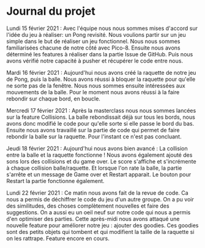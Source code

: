 # Journal du projet

Lundi 15 février 2021 :
Avec l'équipe nous nous sommes mises d'accord sur l'idée du jeu à réaliser: un Pong revisité.
Nous voulions partir sur un jeu simple dans le but de réaliser un jeu fonctionnel.
Nous nous sommes familiarisées chacune de notre côté avec Pico-8.
Ensuite nous avons déterminé les features à réaliser dans la partie Issue de GitHub.
Puis nous avons vérifié notre capacité à pusher et récupérer le code entre nous.


Mardi 16 février 2021 :
Aujourd'hui nous avons créé la raquette de notre jeu de Pong, puis la balle. 
Nous avons réussi à bloquer la raquette pour qu'elle ne sorte pas de la fenêtre.
Nous nous sommes ensuite intéressées aux mouvements de la balle.
Pour le moment nous avons réussi à la faire rebondir sur chaque bord, en boucle.


Mercredi 17 février 2021 :
Après la masterclass nous nous sommes lancées sur la feature Collisions.
La balle rebondissait déjà sur tous les bords, nous avons donc modifié le code pour qu'elle sorte si elle passe le bord du bas.
Ensuite nous avons travaillé sur la partie de code qui permet de faire rebondir la balle sur la raquette.
Pour l'instant ce n'est pas concluant.


Jeudi 18 février 2021 :
Aujourd'hui nous avons bien avancé :
La collision entre la balle et la raquette fonctionne ! 
Nous avons également ajouté des sons lors des collisions et du game over.
Le score s'affiche et s'incrémente à chaque collision balle/raquette.
Et lorsque l'on rate la balle, la partie s'arrête et un message de Game over et Restart apparait.
Le bouton pour Restart la partie fonctionne également. 


Lundi 22 février 2021 :
Ce matin nous avons fait de la revue de code.
Ca nous a permis de déchiffrer le code du jeu d'un autre groupe. 
On a pu voir des similitudes, des choses complètement nouvelles et faire des suggestions.
On a aussi eu un oeil neuf sur notre code qui nous a permis d'en optimiser des parties.
Cette après-midi nous avons attaqué une nouvelle feature pour améliorer notre jeu : ajouter des goodies.
Ces goodies sont des petits objets qui tombent et qui modifient la taille de la raquette si on les rattrape.
Feature encore en cours.

